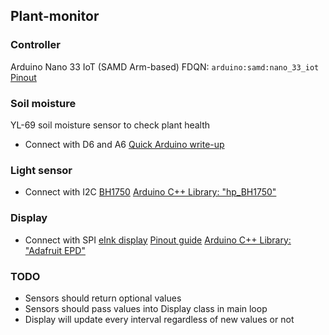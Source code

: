 ## Plant-monitor

### Controller
Arduino Nano 33 IoT (SAMD Arm-based)
FDQN: `arduino:samd:nano_33_iot`
[Pinout](https://content.arduino.cc/assets/Pinout-NANO33IoT_latest.pdf)

### Soil moisture
YL-69 soil moisture sensor to check plant health
- Connect with D6 and A6
[Quick Arduino write-up](https://create.arduino.cc/projecthub/nekhbet/using-the-yl-39-yl-69-soil-humidity-sensor-with-arduino-968268)

### Light sensor
- Connect with I2C
[BH1750](https://www.adafruit.com/product/4681)
[Arduino C++ Library: "hp_BH1750"](https://github.com/Starmbi/hp_BH1750)

### Display
- Connect with SPI
[eInk display](https://www.adafruit.com/product/4086)
[Pinout guide](https://learn.adafruit.com/adafruit-eink-display-breakouts/pinouts)
[Arduino C++ Library: "Adafruit EPD"](https://github.com/adafruit/Adafruit_EPD)


### TODO
- Sensors should return optional values
- Sensors should pass values into Display class in main loop
- Display will update every interval regardless of new values or not